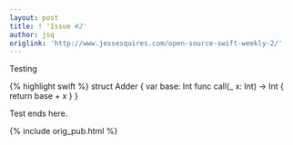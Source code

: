 ```yaml
---
layout: post
title: ! 'Issue #2'
author: jsq
origlink: 'http://www.jessesquires.com/open-source-swift-weekly-2/'
---
```


Testing

{% highlight swift %} struct Adder { var base: Int func call(_ x: Int) -> Int { return base + x } }

Test ends here.


{% include orig_pub.html %}

